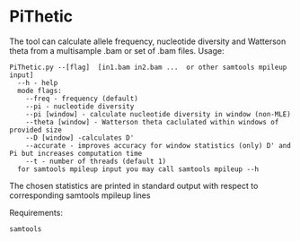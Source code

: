 # PiThetic 
The tool can calculate allele frequency, nucleotide diversity and  Watterson theta from a multisample .bam or set of .bam files.
Usage:

    PiThetic.py --[flag]  [in1.bam in2.bam ...  or other samtools mpileup input]
      --h - help
      mode flags: 
        --freq - frequency (default)
        --pi - nucleotide diversity
        --pi [window] - calculate nucleotide diversity in window (non-MLE)
        --theta [window] - Watterson theta caclulated within windows of provided size
        --D [window] -calculates D'
        --accurate - improves accuracy for window statistics (only) D' and Pi but increases computation time
        --t - number of threads (default 1)
      for samtools mpileup input you may call samtools mpileup --h 

The chosen statistics are printed in standard output with respect to corresponding samtools mpileup lines

Requirements:

    samtools
